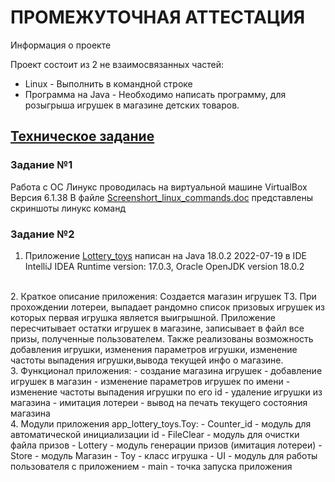 # ПРОМЕЖУТОЧНАЯ АТТЕСТАЦИЯ

Информация о проекте

Проект состоит из 2 не взаимосвязанных частей:
- Linux - Выполнить в командной строке
- Программа на Java - Необходимо написать программу, для розыгрыша игрушек в магазине детских товаров.

## [Техническое задание](TZ.pdf)

### Задание №1
Работа с ОС Линукс проводилась на виртуальной машине  VirtualBox Версия 6.1.38
В файле [Screenshort_linux_commands.doc](Linux/Screenshort_linux_commands.pdf) представлены скриншоты линукс команд

### Задание №2
1. Приложение [Lottery_toys](https://github.com/AleksNest/Lottery_toys/tree/main/app_lottery_toys) написан на Java 18.0.2 2022-07-19 в
IDE IntelliJ IDEA Runtime version: 17.0.3, Oracle OpenJDK version 18.0.2  
<br>
2. Краткое описание приложения:  
   Создается магазин игрушек ТЗ. При прохождении лотереи, выпадает рандомно список призовых игрушек из которых первая игрушка является выигрышной.
   Приложение пересчитывает остатки игрушек в магазине, записывает в файл все призы, полученные пользователем. Также реализованы возможность добавления игрушки, изменения параметров
   игрушки, изменение частоты выпадения игрушки,вывода текущей инфо о магазине.
   
   <br>
3. Функционал приложения:    
- создание магазина игрушек 
- добавление игрушек в магазин 
- изменение параметров игрушек по имени  
- изменение частоты выпадения игрушки по его id  
- удаление игрушки из магазина
- имитация лотереи  
- вывод на печать текущего состояния магазина  
<br>
4. Модули приложения app_lottery_toys.Toy:  
- Counter_id - модуль для автоматической инициализации  id 
- FileClear - модуль для очистки файла призов  
- Lottery - модуль генерации призов (имитация лотереи)  
- Store - модуль Магазин  
- Toy - класс игрушка  
- UI - модуль для работы пользователя с приложением   
- main - точка запуска приложения  

